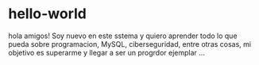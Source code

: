 # hello-world
hola amigos!
Soy nuevo en este sstema  y quiero aprender todo lo que pueda sobre programacion, MySQL, ciberseguridad, entre otras cosas, mi objetivo es superarme y llegar a ser un progrdor ejemplar ...
